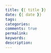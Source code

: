 ```yaml
---
title: {{ title }}
date: {{ date }}
tags:
categories:
comments: true
permalink: 
keywords: 
description:
---
```

